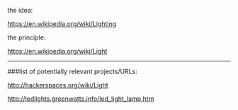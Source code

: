 the idea:

https://en.wikipedia.org/wiki/Lighting

the principle:

https://en.wikipedia.org/wiki/Light

**************************

###list of potentially relevant projects/URLs:

http://hackerspaces.org/wiki/Light


http://ledlights.greenwatts.info/led_light_lamp.htm
